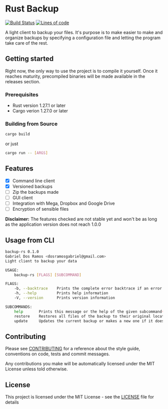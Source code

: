 # Rust Backup

[![Build Status][t1]][t2] [![Lines of code][l1]][l2]

[t1]: https://travis-ci.org/gabo01/rust-backup.svg?branch=master
[t2]: https://travis-ci.org/gabo01/rust-backup
[l1]: https://tokei.rs/b1/github/gabo01/rust-backup
[l2]: https://github.com/gabo01/rust-backup

A light client to backup your files. It's purpose is to make easier to make and organize backups
by specifying a configuration file and letting the program take care of the rest.

## Getting started

Right now, the only way to use the project is to compile it yourself. Once it reaches maturity,
precompiled binaries will be made available in the releases section.

### Prerequisites

- Rust version 1.27.1 or later
- Cargo verion 1.27.0 or later

### Building from Source

```bash
cargo build
```

or just

```bash
cargo run -- [ARGS]
```

## Features

- [x] Command line client
- [x] Versioned backups
- [ ] Zip the backups made
- [ ] GUI client
- [ ] Integration with Mega, Dropbox and Google Drive
- [ ] Encryption of sensible files

**Disclaimer:** The features checked are not stable yet and won't be as long as the application
version does not reach 1.0.0

## Usage from CLI

```bash
backup-rs 0.1.0
Gabriel Dos Ramos <dosramosgabriel@gmail.com>
Light client to backup your data

USAGE:
    backup-rs [FLAGS] [SUBCOMMAND]

FLAGS:
    -b, --backtrace    Prints the complete error backtrace if an error is found
    -h, --help         Prints help information
    -V, --version      Prints version information

SUBCOMMANDS:
    help       Prints this message or the help of the given subcommand(s)
    restore    Restores all files of the backup to their original locations
    update     Updates the current backup or makes a new one if it does not exist
```

## Contributing

Please see [CONTRIBUTING](.github/CONTRIBUTING.md) for a reference about the style guide, conventions
on code, tests and commit messages.

Any contributions you make will be automatically licensed under the MIT License unless told
otherwise.

## License

This project is licensed under the MIT License - see the [LICENSE](LICENSE) file for details
